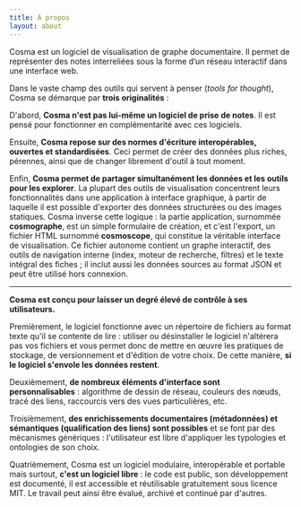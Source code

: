 ```yaml
---
title: À propos
layout: about
---
```


Cosma est un logiciel de visualisation de graphe documentaire. Il permet de représenter des notes interreliées sous la forme d’un réseau interactif dans une interface web.

Dans le vaste champ des outils qui servent à penser (*tools for thought*), Cosma se démarque par **trois originalités** :

D'abord, **Cosma n'est pas lui-même un logiciel de prise de notes**. Il est pensé pour fonctionner en complémentarité avec ces logiciels.

Ensuite, **Cosma repose sur des normes d'écriture interopérables, ouvertes et standardisées**. Ceci permet de créer des données plus riches, pérennes, ainsi que de changer librement d'outil à tout moment.

Enfin, **Cosma permet de partager simultanément les données et les outils pour les explorer**. La plupart des outils de visualisation concentrent leurs fonctionnalités dans une application à interface graphique, à partir de laquelle il est possible d'exporter des données structurées ou des images statiques. Cosma inverse cette logique : la partie application, surnommée **cosmographe**, est un simple formulaire de création, et c'est l'export, un fichier HTML surnommé **cosmoscope**, qui constitue la véritable interface de visualisation. Ce fichier autonome contient un graphe interactif, des outils de navigation interne (index, moteur de recherche, filtres) et le texte intégral des fiches ; il inclut aussi les données sources au format JSON et peut être utilisé hors connexion.

***

**Cosma est conçu pour laisser un degré élevé de contrôle à ses utilisateurs.**

Premièrement, le logiciel fonctionne avec un répertoire de fichiers au format texte qu'il se contente de lire : utiliser ou désinstaller le logiciel n'altérera pas vos fichiers et vous permet donc de mettre en œuvre les pratiques de stockage, de versionnement et d'édition de votre choix. De cette manière, **si le logiciel s'envole les données restent**.

Deuxièmement, **de nombreux éléments d'interface sont personnalisables** : algorithme de dessin de réseau, couleurs des nœuds, tracé des liens, raccourcis vers des vues particulières, etc.

Troisièmement, **des enrichissements documentaires (métadonnées) et sémantiques (qualification des liens) sont possibles** et se font par des mécanismes génériques : l'utilisateur est libre d'appliquer les typologies et ontologies de son choix.

Quatrièmement, Cosma est un logiciel modulaire, interopérable et portable mais surtout, **c'est un logiciel libre** : le code est public, son développement est documenté, il est accessible et réutilisable gratuitement sous licence MIT. Le travail peut ainsi être évalué, archivé et continué par d'autres.

